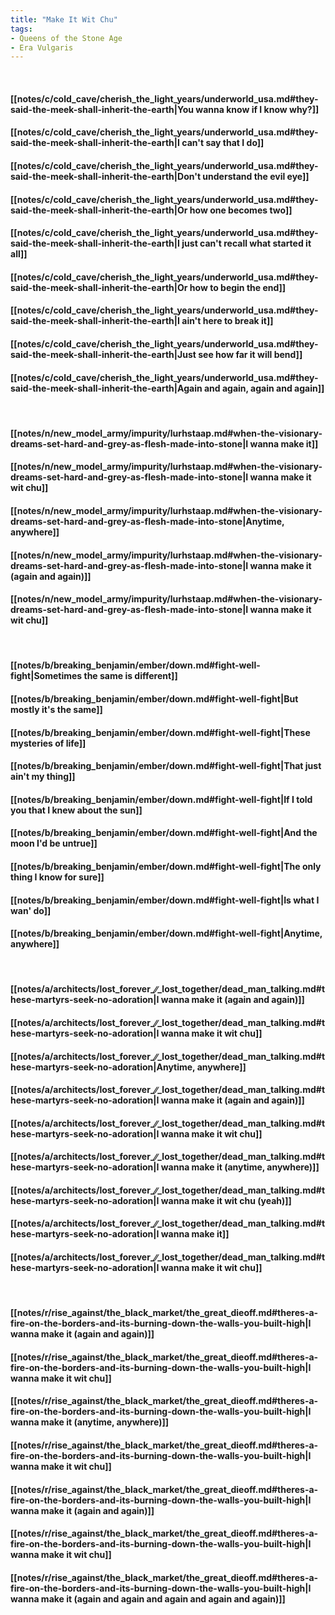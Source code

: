 ```yaml
---
title: "Make It Wit Chu"
tags:
- Queens of the Stone Age
- Era Vulgaris
---
```

&nbsp;
#### [[notes/c/cold_cave/cherish_the_light_years/underworld_usa.md#they-said-the-meek-shall-inherit-the-earth|You wanna know if I know why?]]
#### [[notes/c/cold_cave/cherish_the_light_years/underworld_usa.md#they-said-the-meek-shall-inherit-the-earth|I can't say that I do]]
#### [[notes/c/cold_cave/cherish_the_light_years/underworld_usa.md#they-said-the-meek-shall-inherit-the-earth|Don't understand the evil eye]]
#### [[notes/c/cold_cave/cherish_the_light_years/underworld_usa.md#they-said-the-meek-shall-inherit-the-earth|Or how one becomes two]]
#### [[notes/c/cold_cave/cherish_the_light_years/underworld_usa.md#they-said-the-meek-shall-inherit-the-earth|I just can't recall what started it all]]
#### [[notes/c/cold_cave/cherish_the_light_years/underworld_usa.md#they-said-the-meek-shall-inherit-the-earth|Or how to begin the end]]
#### [[notes/c/cold_cave/cherish_the_light_years/underworld_usa.md#they-said-the-meek-shall-inherit-the-earth|I ain't here to break it]]
#### [[notes/c/cold_cave/cherish_the_light_years/underworld_usa.md#they-said-the-meek-shall-inherit-the-earth|Just see how far it will bend]]
#### [[notes/c/cold_cave/cherish_the_light_years/underworld_usa.md#they-said-the-meek-shall-inherit-the-earth|Again and again, again and again]]
&nbsp;
#### [[notes/n/new_model_army/impurity/lurhstaap.md#when-the-visionary-dreams-set-hard-and-grey-as-flesh-made-into-stone|I wanna make it]]
#### [[notes/n/new_model_army/impurity/lurhstaap.md#when-the-visionary-dreams-set-hard-and-grey-as-flesh-made-into-stone|I wanna make it wit chu]]
#### [[notes/n/new_model_army/impurity/lurhstaap.md#when-the-visionary-dreams-set-hard-and-grey-as-flesh-made-into-stone|Anytime, anywhere]]
#### [[notes/n/new_model_army/impurity/lurhstaap.md#when-the-visionary-dreams-set-hard-and-grey-as-flesh-made-into-stone|I wanna make it (again and again)]]
#### [[notes/n/new_model_army/impurity/lurhstaap.md#when-the-visionary-dreams-set-hard-and-grey-as-flesh-made-into-stone|I wanna make it wit chu]]
&nbsp;
#### [[notes/b/breaking_benjamin/ember/down.md#fight-well-fight|Sometimes the same is different]]
#### [[notes/b/breaking_benjamin/ember/down.md#fight-well-fight|But mostly it's the same]]
#### [[notes/b/breaking_benjamin/ember/down.md#fight-well-fight|These mysteries of life]]
#### [[notes/b/breaking_benjamin/ember/down.md#fight-well-fight|That just ain't my thing]]
#### [[notes/b/breaking_benjamin/ember/down.md#fight-well-fight|If I told you that I knew about the sun]]
#### [[notes/b/breaking_benjamin/ember/down.md#fight-well-fight|And the moon I'd be untrue]]
#### [[notes/b/breaking_benjamin/ember/down.md#fight-well-fight|The only thing I know for sure]]
#### [[notes/b/breaking_benjamin/ember/down.md#fight-well-fight|Is what I wan' do]]
#### [[notes/b/breaking_benjamin/ember/down.md#fight-well-fight|Anytime, anywhere]]
&nbsp;
#### [[notes/a/architects/lost_forever_∕∕_lost_together/dead_man_talking.md#these-martyrs-seek-no-adoration|I wanna make it (again and again)]]
#### [[notes/a/architects/lost_forever_∕∕_lost_together/dead_man_talking.md#these-martyrs-seek-no-adoration|I wanna make it wit chu]]
#### [[notes/a/architects/lost_forever_∕∕_lost_together/dead_man_talking.md#these-martyrs-seek-no-adoration|Anytime, anywhere]]
#### [[notes/a/architects/lost_forever_∕∕_lost_together/dead_man_talking.md#these-martyrs-seek-no-adoration|I wanna make it (again and again)]]
#### [[notes/a/architects/lost_forever_∕∕_lost_together/dead_man_talking.md#these-martyrs-seek-no-adoration|I wanna make it wit chu]]
#### [[notes/a/architects/lost_forever_∕∕_lost_together/dead_man_talking.md#these-martyrs-seek-no-adoration|I wanna make it (anytime, anywhere)]]
#### [[notes/a/architects/lost_forever_∕∕_lost_together/dead_man_talking.md#these-martyrs-seek-no-adoration|I wanna make it wit chu (yeah)]]
#### [[notes/a/architects/lost_forever_∕∕_lost_together/dead_man_talking.md#these-martyrs-seek-no-adoration|I wanna make it]]
#### [[notes/a/architects/lost_forever_∕∕_lost_together/dead_man_talking.md#these-martyrs-seek-no-adoration|I wanna make it wit chu]]
&nbsp;
#### [[notes/r/rise_against/the_black_market/the_great_dieoff.md#theres-a-fire-on-the-borders-and-its-burning-down-the-walls-you-built-high|I wanna make it (again and again)]]
#### [[notes/r/rise_against/the_black_market/the_great_dieoff.md#theres-a-fire-on-the-borders-and-its-burning-down-the-walls-you-built-high|I wanna make it wit chu]]
#### [[notes/r/rise_against/the_black_market/the_great_dieoff.md#theres-a-fire-on-the-borders-and-its-burning-down-the-walls-you-built-high|I wanna make it (anytime, anywhere)]]
#### [[notes/r/rise_against/the_black_market/the_great_dieoff.md#theres-a-fire-on-the-borders-and-its-burning-down-the-walls-you-built-high|I wanna make it wit chu]]
#### [[notes/r/rise_against/the_black_market/the_great_dieoff.md#theres-a-fire-on-the-borders-and-its-burning-down-the-walls-you-built-high|I wanna make it (again and again)]]
#### [[notes/r/rise_against/the_black_market/the_great_dieoff.md#theres-a-fire-on-the-borders-and-its-burning-down-the-walls-you-built-high|I wanna make it wit chu]]
#### [[notes/r/rise_against/the_black_market/the_great_dieoff.md#theres-a-fire-on-the-borders-and-its-burning-down-the-walls-you-built-high|I wanna make it (again and again and again and again and again)]]
